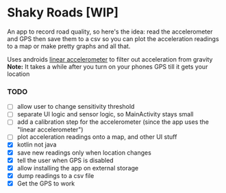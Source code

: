 # Shaky Roads [WIP]

An app to record road quality, so here's the idea: read the accelerometer and GPS then save them to
a csv so you can plot the acceleration readings to a map or make pretty graphs and all that.

Uses androids [linear accelerometer](https://developer.android.com/guide/topics/sensors/sensors_motion#sensors-motion-linear)
 to filter out acceleration from gravity
**Note:** It takes a while after you turn on your phones GPS till it gets your location


### TODO

- [ ] allow user to change sensitivity threshold
- [ ] separate UI logic and sensor logic, so MainActivity stays small
- [ ] add a calibration step for the accelerometer (since the app uses the "linear accelerometer")
- [ ] plot acceleration readings onto a map, and other UI stuff
- [x] kotlin not java
- [x] save new readings only when location changes
- [x] tell the user when GPS is disabled
- [x] allow installing the app on external storage
- [x] dump readings to a csv file
- [x] Get the GPS to work
